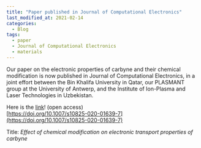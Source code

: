 ```yaml
---
title: "Paper published in Journal of Computational Electronics"
last_modified_at: 2021-02-14
categories:
  - Blog
tags:
  - paper
  - Journal of Computational Electronics
  - materials
---
```


Our paper on the electronic properties of carbyne and their chemical modification is now published in Journal of Computational Electronics, in a joint effort between the Bin Khalifa University in Qatar, our PLASMANT group at the University of Antwerp, and the Institute of Ion-Plasma and Laser Technologies in Uzbekistan.

Here is the [link](https://rdcu.be/cfcWB)! (open access)<br>
[https://doi.org/10.1007/s10825-020-01639-7](https://doi.org/10.1007/s10825-020-01639-7)

Title:
<em>Effect of chemical modification on electronic transport properties of carbyne</em>
